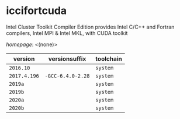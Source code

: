 # iccifortcuda

Intel Cluster Toolkit Compiler Edition provides Intel C/C++ and Fortran compilers, Intel MPI &  Intel MKL, with CUDA toolkit

*homepage*: <(none)>

version | versionsuffix | toolchain
--------|---------------|----------
``2016.10`` |  | ``system``
``2017.4.196`` | ``-GCC-6.4.0-2.28`` | ``system``
``2019a`` |  | ``system``
``2019b`` |  | ``system``
``2020a`` |  | ``system``
``2020b`` |  | ``system``

